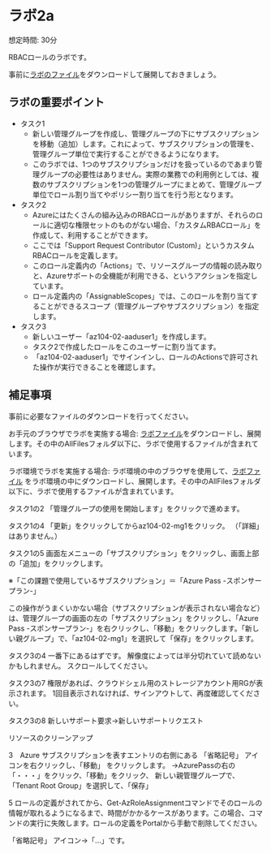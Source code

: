 # ラボ2a

想定時間: 30分

RBACロールのラボです。

事前に[ラボのファイル](https://github.com/MicrosoftLearning/AZ-104JA-MicrosoftAzureAdministrator/archive/master.zip)をダウンロードして展開しておきましょう。

## ラボの重要ポイント

- タスク1
  - 新しい管理グループを作成し、管理グループの下にサブスクリプションを移動（追加）します。これによって、サブスクリプションの管理を、管理グループ単位で実行することができるようになります。
  - このラボでは、1つのサブスクリプションだけを扱っているのであまり管理グループの必要性はありません。実際の業務での利用例としては、複数のサブスクリプションを1つの管理グループにまとめて、管理グループ単位でロール割り当てやポリシー割り当てを行う形となります。
- タスク2
  - Azureにはたくさんの組み込みのRBACロールがありますが、それらのロールに適切な権限セットのものがない場合、「カスタムRBACロール」を作成して、利用することができます。
  - ここでは「Support Request Contributor (Custom)」というカスタムRBACロールを定義します。
  - このロール定義内の「Actions」で、リソースグループの情報の読み取りと、Azureサポートの全機能が利用できる、というアクションを指定しています。
  - ロール定義内の「AssignableScopes」では、このロールを割り当てすることができるスコープ（管理グループやサブスクリプション）を指定します。
- タスク3
  - 新しいユーザー「az104-02-aaduser1」を作成します。
  - タスク2で作成したロールをこのユーザーに割り当てます。
  - 「az104-02-aaduser1」でサインインし、ロールのActionsで許可された操作が実行できることを確認します。



## 補足事項

事前に必要なファイルのダウンロードを行ってください。

お手元のブラウザでラボを実施する場合: [ラボファイル](https://github.com/MicrosoftLearning/AZ-104JA-MicrosoftAzureAdministrator/archive/master.zip)をダウンロードし、展開します。その中のAllFilesフォルダ以下に、ラボで使用するファイルが含まれています。

ラボ環境でラボを実施する場合: ラボ環境の中のブラウザを使用して、[ラボファイル](https://github.com/MicrosoftLearning/AZ-104JA-MicrosoftAzureAdministrator/archive/master.zip) をラボ環境の中にダウンロードし、展開します。その中のAllFilesフォルダ以下に、ラボで使用するファイルが含まれています。

タスク1の2
「管理グループの使用を開始します」をクリックで進めます。

タスク1の4
「更新」をクリックしてからaz104-02-mg1をクリック。
（「詳細」はありません。）

タスク1の5
画面左メニューの「サブスクリプション」をクリックし、画面上部の「追加」をクリックします。

※「この課題で使用しているサブスクリプション」＝「Azure Pass -スポンサープラン-」

この操作がうまくいかない場合（サブスクリプションが表示されない場合など）は、管理グループの画面の左の「サブスクリプション」をクリックし、「Azure Pass -スポンサープラン-」を右クリックし、「移動」をクリックします。「新しい親グループ」で、「az104-02-mg1」を選択して「保存」をクリックします。

タスク3の4
一番下にあるはずです。
解像度によっては半分切れていて読めないかもしれません。
スクロールしてください。

タスク3の7
権限があれば、クラウドシェル用のストレージアカウント用RGが表示されます。
1回目表示されなければ、サインアウトして、再度確認してください。

タスク3の8
新しいサポート要求→新しいサポートリクエスト

リソースのクリーンアップ

3　Azure サブスクリプションを表すエントリの右側にある 「省略記号」 アイコンを右クリックし、「移動」 をクリックします。
→AzurePassの右の「・・・」をクリック、「移動」をクリック、
新しい親管理グループで、「Tenant Root Group」を選択して、「保存」

5 ロールの定義がされてから、Get-AzRoleAssignmentコマンドでそのロールの情報が取れるようになるまで、時間がかかるケースがあります。この場合、コマンドの実行に失敗します。ロールの定義をPortalから手動で削除してください。

「省略記号」 アイコン→「...」です。
